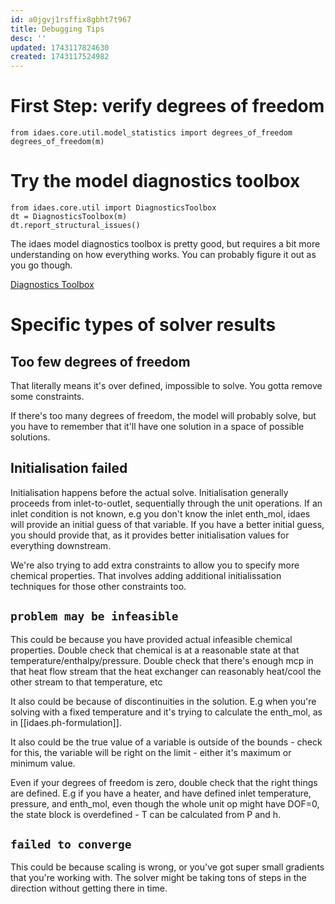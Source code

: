 ```yaml
---
id: a0jgvj1rsffix8gbht7t967
title: Debugging Tips
desc: ''
updated: 1743117824630
created: 1743117524982
---
```


# First Step: verify degrees of freedom

```
from idaes.core.util.model_statistics import degrees_of_freedom
degrees_of_freedom(m)
```

# Try the model diagnostics toolbox 

```
from idaes.core.util import DiagnosticsToolbox
dt = DiagnosticsToolbox(m)
dt.report_structural_issues()
```

The idaes model diagnostics toolbox is pretty good, but requires a bit more understanding on how everything works. You can probably figure it out as you go though.

[Diagnostics Toolbox](https://idaes-examples.readthedocs.io/en/2.3.0/docs/diagnostics/diagnostics_toolbox_doc.html) 

# Specific types of solver results

## Too few degrees of freedom

That literally means it's over defined, impossible to solve. You gotta remove some constraints.

If there's too many degrees of freedom, the model will probably solve, but you have to remember that it'll have one solution in a space of possible solutions. 

## Initialisation failed

Initialisation happens before the actual solve. Initialisation generally proceeds from inlet-to-outlet, sequentially through the unit operations. If an inlet condition is not known, e.g you don't know the inlet enth_mol, idaes will provide an initial guess of that variable. If you have a better initial guess, you should provide that, as it provides better initialisation values for everything downstream.

We're also trying to add extra constraints to allow you to specify more chemical properties. That involves adding additional initialissation techniques for those other constraints too.

## `problem may be infeasible`

This could be because you have provided actual infeasible chemical properties. Double check that chemical is at a reasonable state at that temperature/enthalpy/pressure. Double check that there's enough mcp in that heat flow stream that the heat exchanger can reasonably heat/cool the other stream to that temperature, etc

It also could be because of discontinuities in the solution. E.g when you're solving with a fixed temperature and it's trying to calculate the enth_mol, as in [[idaes.ph-formulation]]. 

It also could be the true value of a variable is outside of the bounds - check for this, the variable will be right on the limit - either it's maximum or minimum value.

Even if your degrees of freedom is zero, double check that the right things are defined. E.g if you have a heater, and have defined inlet temperature, pressure, and enth_mol, even though the whole unit op might have DOF=0, the state block is overdefined - T can be calculated from P and h. 

## `failed to converge`

This could be because scaling is wrong, or you've got super small gradients that you're working with. The solver might be taking tons of steps in the direction without getting there in time.




